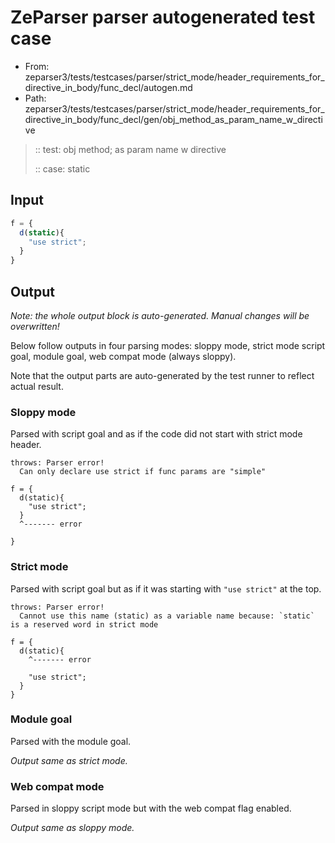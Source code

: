 # ZeParser parser autogenerated test case

- From: zeparser3/tests/testcases/parser/strict_mode/header_requirements_for_directive_in_body/func_decl/autogen.md
- Path: zeparser3/tests/testcases/parser/strict_mode/header_requirements_for_directive_in_body/func_decl/gen/obj_method_as_param_name_w_directive

> :: test: obj method; as param name w directive
>
> :: case: static

## Input


`````js
f = {
  d(static){ 
    "use strict"; 
  }
}
`````

## Output

_Note: the whole output block is auto-generated. Manual changes will be overwritten!_

Below follow outputs in four parsing modes: sloppy mode, strict mode script goal, module goal, web compat mode (always sloppy).

Note that the output parts are auto-generated by the test runner to reflect actual result.

### Sloppy mode

Parsed with script goal and as if the code did not start with strict mode header.

`````
throws: Parser error!
  Can only declare use strict if func params are "simple"

f = {
  d(static){
    "use strict";
  }
  ^------- error

}
`````

### Strict mode

Parsed with script goal but as if it was starting with `"use strict"` at the top.

`````
throws: Parser error!
  Cannot use this name (static) as a variable name because: `static` is a reserved word in strict mode

f = {
  d(static){
    ^------- error

    "use strict";
  }
}
`````


### Module goal

Parsed with the module goal.

_Output same as strict mode._

### Web compat mode

Parsed in sloppy script mode but with the web compat flag enabled.

_Output same as sloppy mode._
